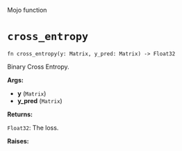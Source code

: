 Mojo function

# `cross_entropy`

```mojo
fn cross_entropy(y: Matrix, y_pred: Matrix) -> Float32
```

Binary Cross Entropy.

**Args:**

- **y** (`Matrix`)
- **y_pred** (`Matrix`)

**Returns:**

`Float32`: The loss.

**Raises:**

